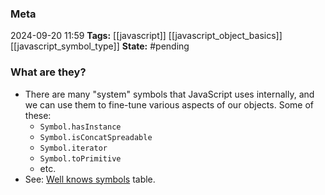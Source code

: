 ### Meta
2024-09-20 11:59
**Tags:** [[javascript]] [[javascript_object_basics]] [[javascript_symbol_type]]
**State:** #pending 

### What are they?
- There are many "system" symbols that JavaScript uses internally, and we can use them to fine-tune various aspects of our objects. Some of these:
	- `Symbol.hasInstance`
	- `Symbol.isConcatSpreadable`
	- `Symbol.iterator`
	- `Symbol.toPrimitive`
	- etc.
- See: [Well knows symbols](https://tc39.es/ecma262/#sec-well-known-symbols) table.
